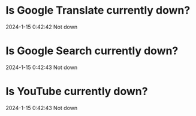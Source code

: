 # Is Google Translate currently down?

2024-1-15 0:42:42 Not down

# Is Google Search currently down?

2024-1-15 0:42:43 Not down

# Is YouTube currently down?

2024-1-15 0:42:43 Not down

